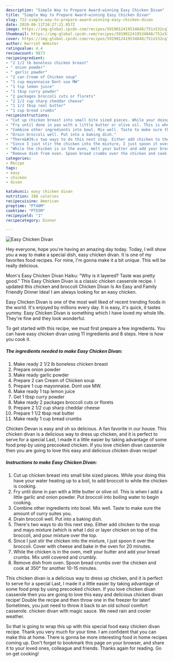 ```yaml
---
description: "Simple Way to Prepare Award-winning Easy Chicken Divan"
title: "Simple Way to Prepare Award-winning Easy Chicken Divan"
slug: 722-simple-way-to-prepare-award-winning-easy-chicken-divan
date: 2020-06-11T10:27:21.057Z
image: https://img-global.cpcdn.com/recipes/5919012419534848/751x532cq70/easy-chicken-divan-recipe-main-photo.jpg
thumbnail: https://img-global.cpcdn.com/recipes/5919012419534848/751x532cq70/easy-chicken-divan-recipe-main-photo.jpg
cover: https://img-global.cpcdn.com/recipes/5919012419534848/751x532cq70/easy-chicken-divan-recipe-main-photo.jpg
author: Harriet Webster
ratingvalue: 4.4
reviewcount: 9873
recipeingredient:
- "2 1/2 lb boneless chicken breast"
- " onion powder"
- " garlic powder"
- "2 can Cream of Chicken soup"
- "1 cup mayonnaise Dont use MW"
- "1 tsp lemon juice"
- "1 tbsp curry powder"
- "2 packages broccoli cuts or florets"
- "2 1/2 cup sharp cheddar cheese"
- "1 1/2 tbsp real butter"
- "1 cup bread crumbs"
recipeinstructions:
- "Cut up chicken breast into small bite sized pieces. While your doing this have your water heating up to a boil, to add broccoli to while the chicken is cooking."
- "Fry until done in pan with a little butter or olive oil. This is when I add a little garlic and onion powder. Put broccoli into boiling water to begin cooking."
- "Combine other ingredients into bowl. Mix well. Taste to make sure the amount of curry suites you."
- "Drain broccoli well. Put into a baking dish."
- "There&#39;s two ways to do this next step. Either add chicken to the soup and mayo mixture (which is what I do) or layer chicken on top of the broccoli, and pour mixture over the top."
- "Since I just stir the chicken into the mixture, I just spoon it over the broccoli. Cover with cheese and bake in the oven for 20 minutes."
- "While the chicken is in the oven, melt your butter and add your bread crumbs. Mix until covered and crumbly."
- "Remove dish from oven. Spoon bread crumbs over the chicken and cook at 350° for another 10-15 minutes."
categories:
- Recipe
tags:
- easy
- chicken
- divan

katakunci: easy chicken divan 
nutrition: 268 calories
recipecuisine: American
preptime: "PT40M"
cooktime: "PT55M"
recipeyield: "1"
recipecategory: Dinner

---
```



![Easy Chicken Divan](https://img-global.cpcdn.com/recipes/5919012419534848/751x532cq70/easy-chicken-divan-recipe-main-photo.jpg)

Hey everyone, hope you're having an amazing day today. Today, I will show you a way to make a special dish, easy chicken divan. It is one of my favorites food recipes. For mine, I'm gonna make it a bit unique. This will be really delicious.

Mom&#39;s Easy Chicken Divan Haiku: &#34;Why is it layered? Taste was pretty good.&#34; This Easy Chicken Divan is a classic chicken casserole recipe. I updated this chicken and broccoli Chicken Divan Is An Easy and Family Friendly Dinner Idea! I am always looking for an easy chicken.

Easy Chicken Divan is one of the most well liked of recent trending foods in the world. It's enjoyed by millions every day. It is easy, it's quick, it tastes yummy. Easy Chicken Divan is something which I have loved my whole life. They're fine and they look wonderful.


To get started with this recipe, we must first prepare a few ingredients. You can have easy chicken divan using 11 ingredients and 8 steps. Here is how you cook it.

<!--inarticleads1-->

##### The ingredients needed to make Easy Chicken Divan:

1. Make ready 2 1/2 lb boneless chicken breast
1. Prepare  onion powder
1. Make ready  garlic powder
1. Prepare 2 can Cream of Chicken soup
1. Prepare 1 cup mayonnaise. Dont use MW.
1. Make ready 1 tsp lemon juice
1. Get 1 tbsp curry powder
1. Make ready 2 packages broccoli cuts or florets
1. Prepare 2 1/2 cup sharp cheddar cheese
1. Prepare 1 1/2 tbsp real butter
1. Make ready 1 cup bread crumbs


Chicken Devan is easy and oh so delicious. A fan favorite in our house. This chicken divan is a delicious way to dress up chicken, and it is perfect to serve for a special Last, I made it a little easier by taking advantage of some food prep by using precooked chicken. If you love chicken divan casserole then you are going to love this easy and delicious chicken divan recipe! 

<!--inarticleads2-->

##### Instructions to make Easy Chicken Divan:

1. Cut up chicken breast into small bite sized pieces. While your doing this have your water heating up to a boil, to add broccoli to while the chicken is cooking.
1. Fry until done in pan with a little butter or olive oil. This is when I add a little garlic and onion powder. Put broccoli into boiling water to begin cooking.
1. Combine other ingredients into bowl. Mix well. Taste to make sure the amount of curry suites you.
1. Drain broccoli well. Put into a baking dish.
1. There&#39;s two ways to do this next step. Either add chicken to the soup and mayo mixture (which is what I do) or layer chicken on top of the broccoli, and pour mixture over the top.
1. Since I just stir the chicken into the mixture, I just spoon it over the broccoli. Cover with cheese and bake in the oven for 20 minutes.
1. While the chicken is in the oven, melt your butter and add your bread crumbs. Mix until covered and crumbly.
1. Remove dish from oven. Spoon bread crumbs over the chicken and cook at 350° for another 10-15 minutes.


This chicken divan is a delicious way to dress up chicken, and it is perfect to serve for a special Last, I made it a little easier by taking advantage of some food prep by using precooked chicken. If you love chicken divan casserole then you are going to love this easy and delicious chicken divan recipe! Double the recipe and then throw one in the freezer for later! Sometimes, you just need to throw it back to an old school comfort casserole. chicken divan with magic sauce. We need rain and cooler weather. 

So that is going to wrap this up with this special food easy chicken divan recipe. Thank you very much for your time. I am confident that you can make this at home. There is gonna be more interesting food in home recipes coming up. Don't forget to bookmark this page on your browser, and share it to your loved ones, colleague and friends. Thanks again for reading. Go on get cooking!
